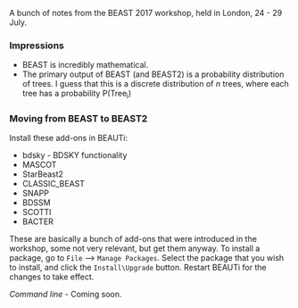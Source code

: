 A bunch of notes from the BEAST 2017 workshop, held in London, 24 - 29 July. 

### Impressions
- BEAST is incredibly mathematical. 
- The primary output of BEAST (and BEAST2) is a probability distribution of trees. I guess that this is a discrete distribution of *n* trees, where each tree has a probability P(Tree<sub>i</sub>)

### Moving from BEAST to BEAST2
Install these add-ons in BEAUTi:
- bdsky - BDSKY functionality
- MASCOT
- StarBeast2
- CLASSIC_BEAST
- SNAPP
- BDSSM
- SCOTTI
- BACTER

These are basically a bunch of add-ons that were introduced in the workshop, some not very relevant, but get them anyway. To install a package, go to `File` --> `Manage Packages`. Select the package that you wish to install, and click the `Install\Upgrade` button. Restart BEAUTi for the changes to take effect. 

*Command line* - Coming soon.
